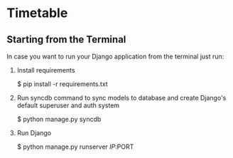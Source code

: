 Timetable
=========

## Starting from the Terminal

In case you want to run your Django application from the terminal just run:

1) Install requirements

    $ pip install -r requirements.txt

2) Run syncdb command to sync models to database and create Django's default superuser and auth system

    $ python manage.py syncdb

3) Run Django

    $ python manage.py runserver $IP:$PORT
